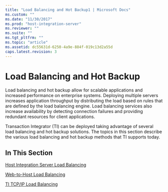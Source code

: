 ```yaml
---
title: "Load Balancing and Hot Backup1 | Microsoft Docs"
ms.custom: ""
ms.date: "11/30/2017"
ms.prod: "host-integration-server"
ms.reviewer: ""
ms.suite: ""
ms.tgt_pltfrm: ""
ms.topic: "article"
ms.assetid: dc55631d-6250-4a9e-884f-019c13d2a55d
caps.latest.revision: 3
---
```

# Load Balancing and Hot Backup
Load balancing and hot backup allow for scalable applications and increased performance on enterprise systems. Deploying multiple servers increases application throughput by distributing the load based on rules that are defined by the load balancing engine. Load balancing services also increase availability by detecting connection failures and providing redundant resources for client applications.  
  
 Transaction Integrator (TI) can be deployed taking advantage of several load balancing and hot backup solutions. The topics in this section describe the various load balancing and hot backup methods that TI supports today.  
  
## In This Section  
 [Host Integration Server Load Balancing](../HIS2010/host-integration-server-load-balancing1.md)  
  
 [Web-to-Host Load Balancing](../HIS2010/web-to-host-load-balancing2.md)  
  
 [TI TCP/IP Load Balancing](../HIS2010/ti-tcp-ip-load-balancing1.md)